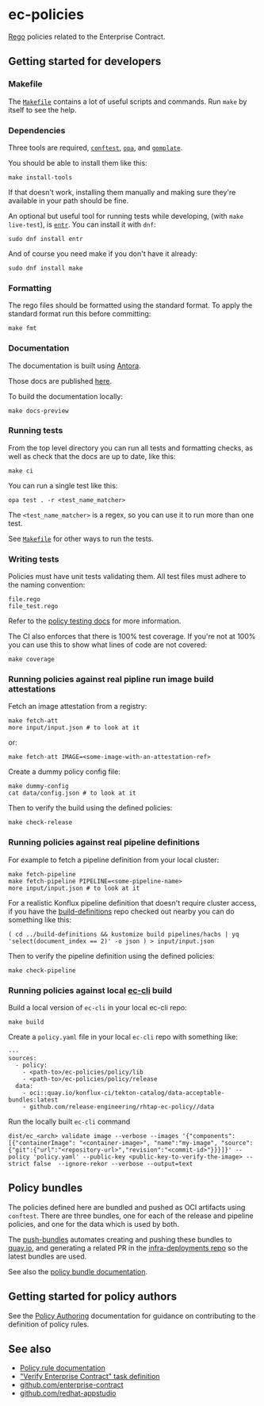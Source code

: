 ec-policies
===========

[Rego][rego] policies related to the Enterprise Contract.


Getting started for developers
------------------------------

### Makefile

The [`Makefile`](Makefile) contains a lot of useful scripts and commands. Run
`make` by itself to see the help.

### Dependencies

Three tools are required, [`conftest`][conftest], [`opa`][opa], and [`gomplate`][gomplate].

You should be able to install them like this:

    make install-tools

If that doesn't work, installing them manually and making sure they're
available in your path should be fine.

An optional but useful tool for running tests while developing, (with `make
live-test`), is [`entr`][entr]. You can install it with `dnf`:

    sudo dnf install entr

And of course you need make if you don't have it already:

    sudo dnf install make

### Formatting

The rego files should be formatted using the standard format. To apply the
standard format run this before committing:

    make fmt

### Documentation

The documentation is built using [Antora][antora].

Those docs are published [here][docs].

To build the documentation locally:

    make docs-preview

### Running tests

From the top level directory you can run all tests and formatting checks, as
well as check that the docs are up to date, like this:

    make ci

You can run a single test like this:

    opa test . -r <test_name_matcher>

The `<test_name_matcher>` is a regex, so you can use it to run more than one
test.

See [`Makefile`](Makefile) for other ways to run the tests.

### Writing tests

Policies must have unit tests validating them.
All test files must adhere to the naming convention:

    file.rego
    file_test.rego

Refer to the [policy testing docs][testing] for more information.

The CI also enforces that there is 100% test coverage. If you're not at 100%
you can use this to show what lines of code are not covered:

    make coverage

### Running policies against real pipline run image build attestations

Fetch an image attestation from a registry:

    make fetch-att
    more input/input.json # to look at it

or:

    make fetch-att IMAGE=<some-image-with-an-attestation-ref>

Create a dummy policy config file:

    make dummy-config
    cat data/config.json # to look at it

Then to verify the build using the defined policies:

    make check-release

### Running policies against real pipeline definitions

For example to fetch a pipeline definition from your local cluster:

    make fetch-pipeline
    make fetch-pipeline PIPELINE=<some-pipeline-name>
    more input/input.json # to look at it

For a realistic Konflux pipeline definition that
doesn't require cluster access, if you have the [build-definitions][builddefs]
repo checked out nearby you can do something like this:

    ( cd ../build-definitions && kustomize build pipelines/hacbs | yq 'select(document_index == 2)' -o json ) > input/input.json

Then to verify the pipeline definition using the defined policies:

    make check-pipeline

### Running policies against local [ec-cli] build

Build a local version of `ec-cli` in your local ec-cli repo:

    make build

Create a `policy.yaml` file in your local `ec-cli` repo with something like:

    ---
    sources:
      - policy:
        - <path-to>/ec-policies/policy/lib
        - <path-to>/ec-policies/policy/release
      data:
        - oci::quay.io/konflux-ci/tekton-catalog/data-acceptable-bundles:latest
        - github.com/release-engineering/rhtap-ec-policy//data

Run the locally built `ec-cli` command

    dist/ec_<arch> validate image --verbose --images '{"components": [{"containerImage": "<container-image>", "name":"my-image", "source":{"git":{"url":"<repository-url>","revision":"<commit-id>"}}}]}' --policy 'policy.yaml' --public-key <public-key-to-verify-the-image> --strict false  --ignore-rekor --verbose --output=text


Policy bundles
--------------

The policies defined here are bundled and pushed as OCI artifacts using
`conftest`. There are three bundles, one for each of the release and pipeline
policies, and one for the data which is used by both.

The [push-bundles](.github/workflows/push-bundles.yml) automates creating and
pushing these bundles to [quay.io][quay], and generating a related PR in the
[infra-deployments repo][infradeployments] so the
latest bundles are used.

See also the [policy bundle documentation](./antora/docs/modules/ROOT/pages/policy_bundles.adoc).


Getting started for policy authors
----------------------------------

See the [Policy Authoring][authoring] documentation for guidance on
contributing to the definition of policy rules.


See also
--------

* [Policy rule documentation][policydocs]
* ["Verify Enterprise Contract" task definition][taskdef]
* [github.com/enterprise-contract][contract]
* [github.com/redhat-appstudio][appstudio]

[rego]: https://www.openpolicyagent.org/docs/latest/policy-language/
[conftest]: https://www.conftest.dev/
[opa]: https://www.openpolicyagent.org/docs/latest/
[gomplate]: https://docs.gomplate.ca/
[entr]: https://github.com/eradman/entr
[testing]: https://www.openpolicyagent.org/docs/latest/policy-testing/
[docs]: https://enterprisecontract.dev/
[policydocs]: https://enterprisecontract.dev/docs/ec-policies/release_policy.html
[taskdef]: https://github.com/enterprise-contract/ec-cli/blob/main/tasks/verify-enterprise-contract/0.1/verify-enterprise-contract.yaml
[contract]: https://github.com/enterprise-contract
[ec-cli]: https://github.com/enterprise-contract/ec-cli
[appstudio]: https://github.com/redhat-appstudio
[builddefs]: https://github.com/redhat-appstudio/build-definitions
[authoring]: https://enterprisecontract.dev/docs/ec-policies/authoring.html
[antora]: https://docs.antora.org/antora/latest/install-and-run-quickstart/
[quay]: https://quay.io/
[infradeployments]: https://github.com/redhat-appstudio/infra-deployments
